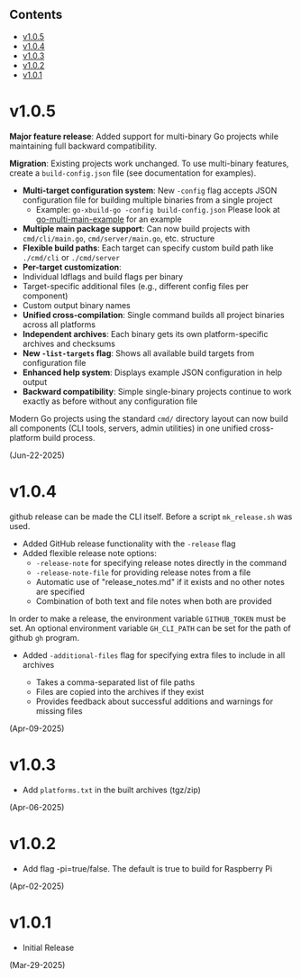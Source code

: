 ## Contents

- [v1.0.5](#v105)
- [v1.0.4](#v104)
- [v1.0.3](#v103)
- [v1.0.2](#v102)
- [v1.0.1](#v101)

# v1.0.5
**Major feature release**: Added support for multi-binary Go projects while maintaining full backward compatibility.

**Migration**: Existing projects work unchanged. To use multi-binary features, create a `build-config.json` file (see documentation for examples).
- **Multi-target configuration system**: New `-config` flag accepts JSON configuration file for building multiple binaries from a single project
  - Example: `go-xbuild-go -config build-config.json`
Please look at
[go-multi-main-example](https://github.com/muquit/go-multi-main-example) for
an example
- **Multiple main package support**: Can now build projects with `cmd/cli/main.go`, `cmd/server/main.go`, etc. structure
- **Flexible build paths**: Each target can specify custom build path like `./cmd/cli` or `./cmd/server`
- **Per-target customization**:
 - Individual ldflags and build flags per binary
 - Target-specific additional files (e.g., different config files per component)
 - Custom output binary names
- **Unified cross-compilation**: Single command builds all project binaries across all platforms
- **Independent archives**: Each binary gets its own platform-specific archives and checksums
- **New `-list-targets` flag**: Shows all available build targets from configuration file
- **Enhanced help system**: Displays example JSON configuration in help output
- **Backward compatibility**: Simple single-binary projects continue to work exactly as before without any configuration file

Modern Go projects using the standard `cmd/` directory layout can now build all components (CLI tools, servers, admin utilities) in one unified cross-platform build process.

(Jun-22-2025)

# v1.0.4
github release can be made the CLI itself. Before a script `mk_release.sh` was used.
- Added GitHub release functionality with the `-release` flag
- Added flexible release note options:
  - `-release-note` for specifying release notes directly in the command
  - `-release-note-file` for providing release notes from a file
  - Automatic use of "release_notes.md" if it exists and no other notes are specified
  - Combination of both text and file notes when both are provided

In order to make a release, the environment variable `GITHUB_TOKEN` must be
set. An optional environment variable `GH_CLI_PATH` can be set for the path
of github `gh` program.

- Added `-additional-files` flag for specifying extra files to include in all archives

  - Takes a comma-separated list of file paths
  - Files are copied into the archives if they exist
  - Provides feedback about successful additions and warnings for missing files

(Apr-09-2025)

# v1.0.3

- Add `platforms.txt` in the built archives (tgz/zip)

(Apr-06-2025)

# v1.0.2

- Add flag -pi=true/false. The default is true to build for Raspberry Pi

(Apr-02-2025)

# v1.0.1

- Initial Release

(Mar-29-2025)
